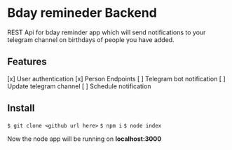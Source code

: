 # Bday remineder Backend
REST Api for bday reminder app which will send notifications to your telegram channel on birthdays of people you have added.
## Features
[x] User authentication
[x] Person Endpoints
[ ] Telegram bot notification
[ ] Update telegram channel
[ ] Schedule notification
## Install

`$ git clone <github url here>`
`$ npm i`
`$ node index`

Now the node app will be running on **localhost:3000** 